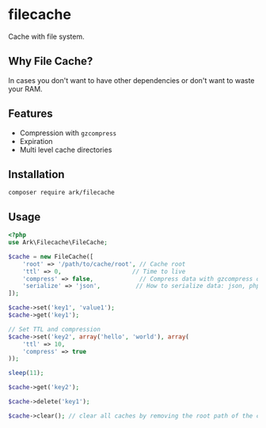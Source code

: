 # filecache

Cache with file system.

## Why File Cache?

In cases you don't want to have other dependencies or don't want to waste your RAM.

## Features

- Compression with `gzcompress`
- Expiration
- Multi level cache directories

## Installation

```
composer require ark/filecache
```

## Usage

```php
<?php
use Ark\Filecache\FileCache;

$cache = new FileCache([
    'root' => '/path/to/cache/root', // Cache root
    'ttl' => 0,                    // Time to live
    'compress' => false,             // Compress data with gzcompress or not
    'serialize' => 'json',          // How to serialize data: json, php, raw
]);

$cache->set('key1', 'value1');
$cache->get('key1');

// Set TTL and compression
$cache->set('key2', array('hello', 'world'), array(
    'ttl' => 10,
    'compress' => true
)); 

sleep(11);

$cache->get('key2');

$cache->delete('key1');

$cache->clear(); // clear all caches by removing the root path of the cache
```